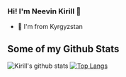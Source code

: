 ### Hi! I'm Neevin Kirill 👋

- 🌱 I'm from Kyrgyzstan


<!--
**neevink/neevink** is a ✨ _special_ ✨ repository because its `README.md` (this file) appears on your GitHub profile.

Here are some ideas to get you started:

- 🔭 I’m currently working on ...
- 🌱 I’m currently learning ...
- 👯 I’m looking to collaborate on ...
- 🤔 I’m looking for help with ...
- 💬 Ask me about ...
- 📫 How to reach me: ...
- 😄 Pronouns: ...
- ⚡ Fun fact: ...
-->
## Some of my Github Stats
![Kirill's github stats](https://github-readme-stats.vercel.app/api?username=neevink&show_icons=true&theme=radical)
[![Top Langs](https://github-readme-stats.vercel.app/api/top-langs/?username=neevink&layout=compact)](https://github.com/anuraghazra/github-readme-stats)
